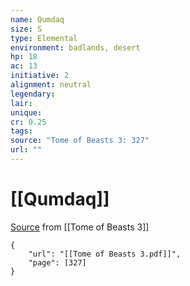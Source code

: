 ```yaml
---
name: Qumdaq
size: S
type: Elemental
environment: badlands, desert
hp: 18
ac: 13
initiative: 2
alignment: neutral
legendary: 
lair: 
unique: 
cr: 0.25
tags: 
source: "Tome of Beasts 3: 327"
url: ""
---
```

# [[Qumdaq]]

[Source](zotero://open-pdf/library/items/BLGR9HVR?page=327) from [[Tome of Beasts 3]]

```pdf
{
	"url": "[[Tome of Beasts 3.pdf]]",
	"page": [327]
}
```

